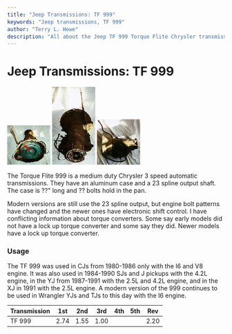 ```yaml
---
title: "Jeep Transmissions: TF 999"
keywords: "Jeep transmissions, TF 999"
author: "Terry L. Howe"
description: "All about the Jeep TF 999 Torque Flite Chrysler transmission."
---
```

# Jeep Transmissions: TF 999

[![999 front](../../img/transmission/factory/tf9991_.jpg)](../../img/transmission/factory/tf9991.jpg) [![999 back](../../img/transmission/factory/tf9993_.jpg)](../../img/transmission/factory/tf9993.jpg) [![999 side](../../img/transmission/factory/tf9992_.jpg)](../../img/transmission/factory/tf9992.jpg)   

The Torque Flite 999 is a medium duty Chrysler 3 speed automatic transmissions. They have an aluminum case and a 23 spline output shaft. The case is ??" long and ?? bolts hold in the pan.

Modern versions are still use the 23 spline output, but engine bolt patterns have changed and the newer ones have electronic shift control. I have conflicting information about torque converters. Some say early models did not have a lock up torque converter and some say they did. Newer models have a lock up torque converter. 

### Usage

The TF 999 was used in CJs from 1980-1986 only with the I6 and V8 engine. It was also used in 1984-1990 SJs and J pickups with the 4.2L engine, in the YJ from 1987-1991 with the 2.5L and 4.2L engine, and in the XJ in 1991 with the 2.5L engine. A modern version of the 999 continues to be used in Wrangler YJs and TJs to this day with the I6 engine. 

| Transmission | 1st  | 2nd  | 3rd  | 4th | 5th | Rev  |
|--------------|------|------|------|-----|-----|------|
| TF 999       | 2.74 | 1.55 | 1.00 |     |     | 2.20 |